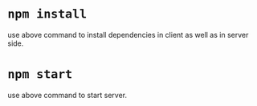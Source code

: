 # `npm install`

use above command to install dependencies in client as well as in server side.

# `npm start`

use above command to start server.